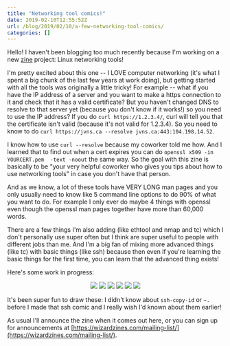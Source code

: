 ```yaml
---
title: "Networking tool comics!"
date: 2019-02-10T12:55:52Z
url: /blog/2019/02/10/a-few-networking-tool-comics/
categories: []
---
```


Hello! I haven't been blogging too much recently because I'm working on a new [zine](https://wizardzines.com) project: Linux
networking tools!

I'm pretty excited about this one -- I LOVE computer networking (it's what I spent a big chunk of
the last few years at work doing), but getting started with all the tools was originally a little
tricky! For example -- what if you have the IP address of a server and you want to make a https
connection to it and check that it has a valid certificate? But you haven't changed DNS to resolve
to that server yet (because you don't know if it works!) so you need to use the IP address? If you do
`curl https://1.2.3.4/`, curl will tell you that the certificate isn't valid (because it's not valid
for 1.2.3.4). So you need to know to do `curl https://jvns.ca --resolve jvns.ca:443:104.198.14.52`.

I know how to use `curl --resolve` because my coworker told me how. And I learned that to find out
when a cert expires you can do `openssl x509 -in YOURCERT.pem  -text -noout` the same way. So the
goal with this zine is basically to be "your very helpful coworker who gives you tips about how to
use networking tools" in case you don't have that person.

And as we know, a lot of these tools have VERY LONG man pages and you only usually need to know
like 5 command line options to do 90% of what you want to do. For example I only ever do maybe 4
things with openssl even though the openssl man pages together have more than 60,000 words.

There are a few things I'm also adding (like ethtool and nmap and tc) which I don't personally use
super often but I think are super useful to people with different jobs than me. And I'm a big fan of
mixing more advanced things (like tc) with basic things (like ssh) because then even if you're
learning the basic things for the first time, you can learn that the advanced thing exists!

Here's some work in progress:

<div align="center">
<img src="https://jvns.ca/images/curl.jpeg">
<img src="https://jvns.ca/images/ssh.jpeg">
<img src="https://jvns.ca/images/netcat.jpeg">
<img src="https://jvns.ca/images/nmap.jpeg">
<img src="https://jvns.ca/images/openssl.jpeg">
<img src="https://jvns.ca/images/ethtool.jpeg">
</div>


It's been super fun to draw these: I didn't know about `ssh-copy-id` or `~.` before I made that ssh
comic and I really wish I'd known about them earlier!

As usual I'll announce the zine when it comes out here, or you can sign up for announcements at
[https://wizardzines.com/mailing-list/](https://wizardzines.com/mailing-list/).
